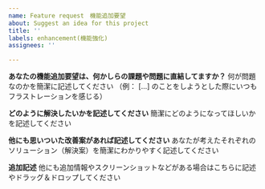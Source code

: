 ```yaml
---
name: Feature request　機能追加要望
about: Suggest an idea for this project
title: ''
labels: enhancement(機能強化)
assignees: ''

---
```


**あなたの機能追加要望は、何かしらの課題や問題に直結してますか？**
何が問題なのかを簡潔に記述してください （例： [...] のことをしようとした際にいつもフラストレーションを感じる）

**どのように解決したいかを記述してください**
簡潔にどのようになってほしいかを記述してください

**他にも思いついた改善案があれば記述してください**
あなたが考えたそれぞれのソリューション（解決案）を簡潔にわかりやすく記述してください

**追加記述**
他にも追加情報やスクリーンショットなどがある場合はこちらに記述やドラッグ＆ドロップしてください
